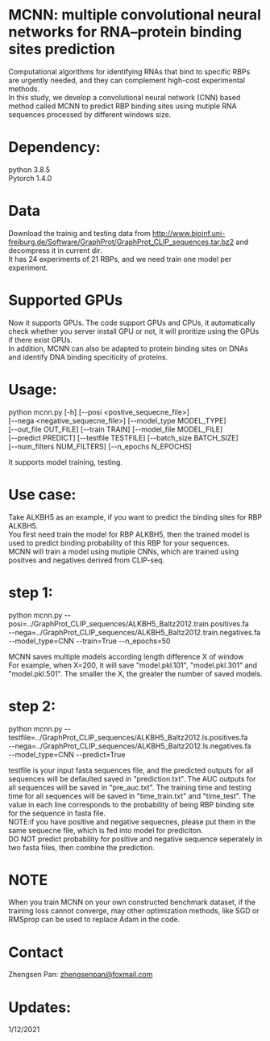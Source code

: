 # MCNN: multiple convolutional neural networks for RNA–protein binding sites prediction
Computational algorithms for identifying RNAs that bind to specific RBPs are urgently needed, and they can complement high-cost experimental methods.  <br>
In this study, we develop a convolutional neural network (CNN) based method called MCNN  to predict RBP binding sites using mutiple RNA sequences processed by different windows size.  <br>

# Dependency:
python 3.8.5 <br>
Pytorch 1.4.0 <br>

# Data 
Download the trainig and testing data from http://www.bioinf.uni-freiburg.de/Software/GraphProt/GraphProt_CLIP_sequences.tar.bz2 and decompress it in current dir.  <br>
It has 24 experiments of 21 RBPs, and we need train one model per experiment. <br>

# Supported GPUs
Now it supports GPUs. The code support GPUs and CPUs, it automatically check whether you server install GPU or not, it will proritize using the GPUs if there exist GPUs. <br> In addition, MCNN can also be adapted to protein binding sites on DNAs and identify DNA binding speciticity of proteins.  <br>

# Usage:
python mcnn.py [-h] [--posi <postive_sequecne_file>] <br>
                 [--nega <negative_sequecne_file>] [--model_type MODEL_TYPE] <br>
                 [--out_file OUT_FILE] [--train TRAIN] [--model_file MODEL_FILE] <br>
                 [--predict PREDICT] [--testfile TESTFILE] [--batch_size BATCH_SIZE] <br>
                 [--num_filters NUM_FILTERS] [--n_epochs N_EPOCHS] <br>
                 
It supports model training, testing. <br>

# Use case:
Take ALKBH5 as an example, if you want to predict the binding sites for RBP ALKBH5. <br>
You first need train the model for RBP ALKBH5, then the trained model is used to predict binding probability of this RBP for your sequences.  <br>
MCNN will train a  model using mutiple CNNs, which are trained using positves and negatives derived from CLIP-seq. <br>

# step 1:
python mcnn.py 
--posi=../GraphProt_CLIP_sequences/ALKBH5_Baltz2012.train.positives.fa  <br> 
--nega=../GraphProt_CLIP_sequences/ALKBH5_Baltz2012.train.negatives.fa <br>
--model_type=CNN --train=True --n_epochs=50 <br>

MCNN saves multiple models according length difference X of window <br>
For example, when X=200, it will save "model.pkl.101", "model.pkl.301" and "model.pkl.501". The smaller the X, the greater the number of saved models.  <br>

# step 2:
python mcnn.py --testfile=../GraphProt_CLIP_sequences/ALKBH5_Baltz2012.ls.positives.fa  <br>
--nega=../GraphProt_CLIP_sequences/ALKBH5_Baltz2012.ls.negatives.fa  <br>
--model_type=CNN --predict=True <br>

testfile is your input fasta sequences file, and the predicted outputs for all sequences will be defaulted saved in "prediction.txt". The AUC outputs for all sequences will be saved in "pre_auc.txt". The training time and testing time for all sequences will be saved in "time_train.txt" and "time_test".  The value in each line corresponds to the probability of being RBP binding site for the sequence in fasta file.  <br>
NOTE:if you have positive and negative sequecnes, please put them in the same sequecne file, which is fed into model for prediciton. <br> 
DO NOT predict probability for positive and negative sequence seperately in two fasta files, then combine the prediction. <br>

# NOTE
When you train MCNN on your own constructed benchmark dataset, if the training loss cannot converge, may other optimization methods, like SGD or RMSprop can be used to replace Adam in the code.  <br>

# Contact
Zhengsen Pan: zhengsenpan@foxmail.com <br>

# Updates:
1/12/2021 <br>
